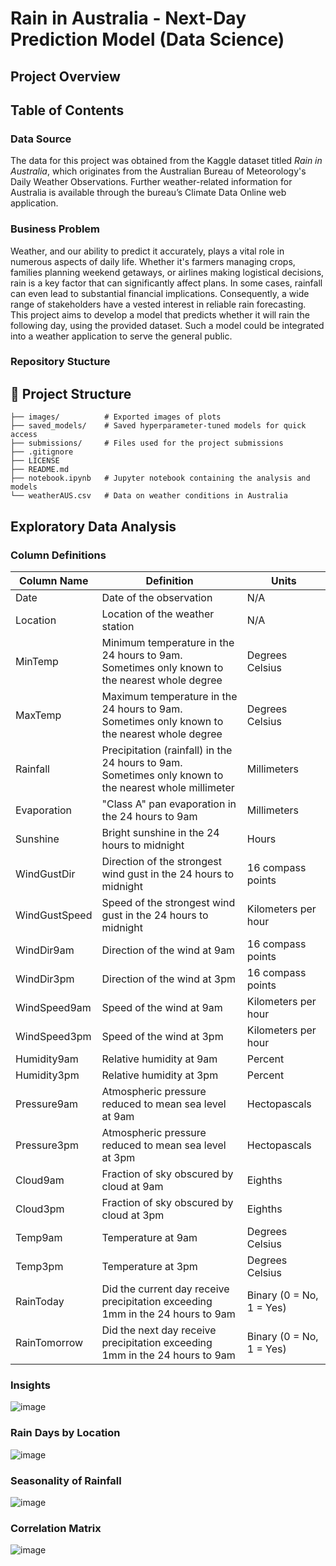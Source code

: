 # Rain in Australia - Next-Day Prediction Model (Data Science)

## Project Overview

## Table of Contents

### Data Source

The data for this project was obtained from the Kaggle dataset titled *Rain in Australia*, which originates from the Australian Bureau of Meteorology's Daily Weather Observations. Further weather-related information for Australia is available through the bureau’s Climate Data Online web application.

### Business Problem

Weather, and our ability to predict it accurately, plays a vital role in numerous aspects of daily life. Whether it's farmers managing crops, families planning weekend getaways, or airlines making logistical decisions, rain is a key factor that can significantly affect plans. In some cases, rainfall can even lead to substantial financial implications. Consequently, a wide range of stakeholders have a vested interest in reliable rain forecasting. This project aims to develop a model that predicts whether it will rain the following day, using the provided dataset. Such a model could be integrated into a weather application to serve the general public.

### Repository Stucture

## 📁 Project Structure

```
├── images/          # Exported images of plots
├── saved_models/    # Saved hyperparameter-tuned models for quick access
├── submissions/     # Files used for the project submissions
├── .gitignore
├── LICENSE
├── README.md
├── notebook.ipynb   # Jupyter notebook containing the analysis and models 
└── weatherAUS.csv   # Data on weather conditions in Australia
```

## Exploratory Data Analysis

### Column Definitions

| **Column Name**   | **Definition**                                                                 | **Units**               |
|-------------------|---------------------------------------------------------------------------------|--------------------------|
| Date              | Date of the observation                                                        | N/A                      |
| Location          | Location of the weather station                                                 | N/A                      |
| MinTemp           | Minimum temperature in the 24 hours to 9am. Sometimes only known to the nearest whole degree | Degrees Celsius         |
| MaxTemp           | Maximum temperature in the 24 hours to 9am. Sometimes only known to the nearest whole degree | Degrees Celsius         |
| Rainfall          | Precipitation (rainfall) in the 24 hours to 9am. Sometimes only known to the nearest whole millimeter | Millimeters             |
| Evaporation       | "Class A" pan evaporation in the 24 hours to 9am                                | Millimeters              |
| Sunshine          | Bright sunshine in the 24 hours to midnight                                     | Hours                    |
| WindGustDir       | Direction of the strongest wind gust in the 24 hours to midnight                | 16 compass points        |
| WindGustSpeed     | Speed of the strongest wind gust in the 24 hours to midnight                    | Kilometers per hour      |
| WindDir9am        | Direction of the wind at 9am                                                    | 16 compass points        |
| WindDir3pm        | Direction of the wind at 3pm                                                    | 16 compass points        |
| WindSpeed9am      | Speed of the wind at 9am                                                        | Kilometers per hour      |
| WindSpeed3pm      | Speed of the wind at 3pm                                                        | Kilometers per hour      |
| Humidity9am       | Relative humidity at 9am                                                        | Percent                  |
| Humidity3pm       | Relative humidity at 3pm                                                        | Percent                  |
| Pressure9am       | Atmospheric pressure reduced to mean sea level at 9am                           | Hectopascals             |
| Pressure3pm       | Atmospheric pressure reduced to mean sea level at 3pm                           | Hectopascals             |
| Cloud9am          | Fraction of sky obscured by cloud at 9am                                        | Eighths                  |
| Cloud3pm          | Fraction of sky obscured by cloud at 3pm                                        | Eighths                  |
| Temp9am           | Temperature at 9am                                                              | Degrees Celsius          |
| Temp3pm           | Temperature at 3pm                                                              | Degrees Celsius          |
| RainToday         | Did the current day receive precipitation exceeding 1mm in the 24 hours to 9am | Binary (0 = No, 1 = Yes) |
| RainTomorrow      | Did the next day receive precipitation exceeding 1mm in the 24 hours to 9am    | Binary (0 = No, 1 = Yes) |


### Insights

![image](https://github.com/user-attachments/assets/50e74093-db38-40fa-853a-f89e95b3a80a)

### Rain Days by Location

![image](https://github.com/user-attachments/assets/1fb2d303-e129-4faf-9cb7-fe23daab0eb3)

### Seasonality of Rainfall

![image](https://github.com/user-attachments/assets/134c2623-1579-4b4f-b848-02fe62ab9695)

### Correlation Matrix

![image](https://github.com/user-attachments/assets/69ad631a-f959-427c-be7f-360af1c5d1be)


















